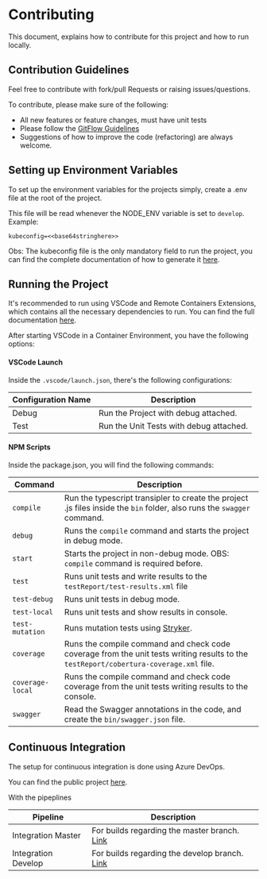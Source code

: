 # Contributing

This document, explains how to contribute for this project and how to run locally.

## Contribution Guidelines

Feel free to contribute with fork/pull Requests or raising issues/questions.

To contribute, please make sure of the following:
- All new features or feature changes, must have unit tests
- Please follow the [GitFlow Guidelines](https://www.atlassian.com/git/tutorials/comparing-workflows/gitflow-workflow)
- Suggestions of how to improve the code (refactoring) are always welcome.

## Setting up Environment Variables

To set up the environment variables for the projects simply, create a .env file at the root of the project.

This file will be read whenever the NODE_ENV variable is set to ```develop```. Example:
```
kubeconfig=<<base64stringhere>>
```
Obs: The kubeconfig file is the only mandatory field to run the project, you can find the complete documentation of how to generate it [here](./GETTING_STARTED).

## Running the Project

It's recommended to run using VSCode and Remote Containers Extensions, which contains all the necessary dependencies to run. You can find the full documentation [here](https://code.visualstudio.com/docs/remote/containers).


After starting VSCode in a Container Environment, you have the following options:

#### VSCode Launch

Inside the ```.vscode/launch.json```, there's the following configurations:

| Configuration Name | Description|
|---                 |---|
| Debug              | Run the Project with debug attached.|
| Test               | Run the Unit Tests with debug attached.|


#### NPM Scripts

Inside the package.json, you will find the following commands:

| Command            | Description|
|---                 |---|
| ```compile```      | Run the typescript transipler to create the project .js files inside the ```bin``` folder, also runs the ```swagger``` command.|
| ```debug```        | Runs the ```compile``` command and starts the project in debug mode.|
|```start```         | Starts the project in non-debug mode. OBS: ```compile``` command is required before.|
| ```test```         | Runs unit tests and write results to the ```testReport/test-results.xml``` file|
| ```test-debug```   | Runs unit tests in debug mode.|
| ```test-local```   | Runs unit tests and show results in console.|
| ```test-mutation```| Runs mutation tests using [Stryker](https://stryker-mutator.io/).|
| ```coverage```         | Runs the compile command and check code coverage from the unit tests writing results to the ```testReport/cobertura-coverage.xml``` file.|
| ```coverage-local```         | Runs the compile command and check code coverage from the unit tests writing results to the console.|
| ```swagger```     | Read the Swagger annotations in the code, and create the ```bin/swagger.json``` file.|

## Continuous Integration

The setup for continuous integration is done using Azure DevOps.

You can find the public project [here](https://dev.azure.com/padasil/helm-rest).

With the pipeplines

| Pipeline           | Description
|---                 |---
| Integration Master | For builds regarding the master branch. [Link](https://dev.azure.com/padasil/helm-rest/_build?definitionId=18&_a=summary)
| Integration Develop| For builds regarding the develop branch. [Link](https://dev.azure.com/padasil/helm-rest/_build?definitionId=17&_a=summary)